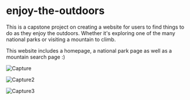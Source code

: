 # enjoy-the-outdoors
This is a capstone project on creating a website for users to find things to do as they enjoy the outdoors. Whether it's exploring one of the many national parks or visiting a mountain to climb. 

This website includes a homepage, a national park page as well as a mountain search page :)

![Capture](https://github.com/NenoC17/enjoy-the-outdoors/assets/150434928/d2f01503-3e14-4691-bc22-61cd3dd63212)

![Capture2](https://github.com/NenoC17/enjoy-the-outdoors/assets/150434928/1bb5da55-8a1f-49ca-82fe-39f223a6fca8)

![Capture3](https://github.com/NenoC17/enjoy-the-outdoors/assets/150434928/b93d9099-c362-4c6e-b39e-9b8e1053b2f4)
